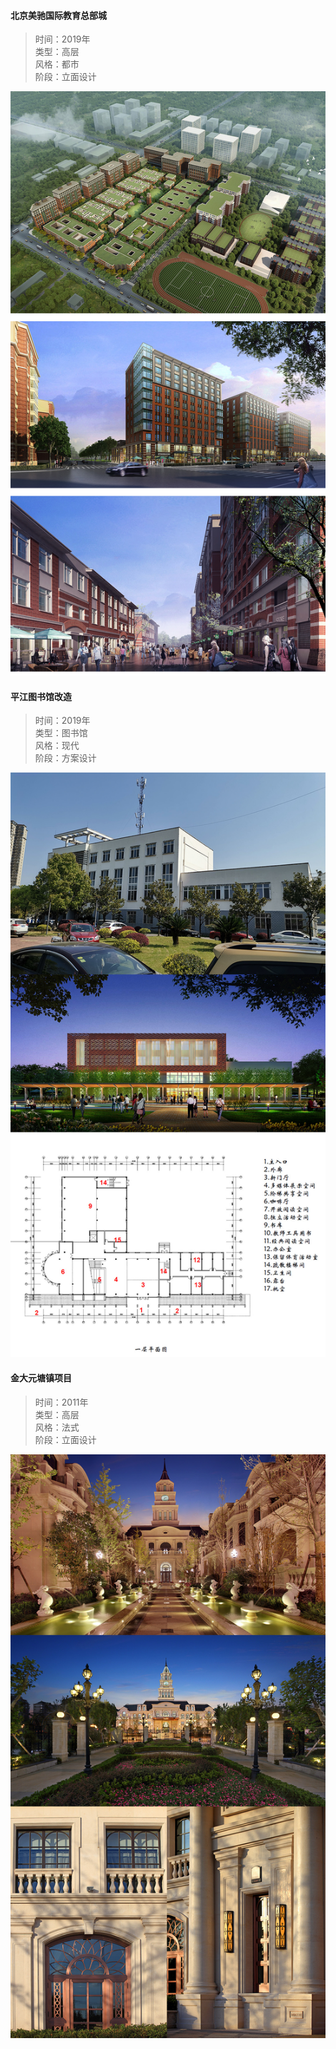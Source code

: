 #### 北京美驰国际教育总部城  
> 时间：2019年  
> 类型：高层  
> 风格：都市  
> 阶段：立面设计  
 
![avatar](project/meichi.jpg)   

#### 平江图书馆改造
> 时间：2019年  
> 类型：图书馆  
> 风格：现代  
> 阶段：方案设计   

![avatar](project/pingjiang.jpg)  

#### 金大元塘镇项目  
> 时间：2011年  
> 类型：高层  
> 风格：法式  
> 阶段：立面设计   

![avatar](project/tangzhen.jpg)
